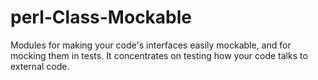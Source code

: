 perl-Class-Mockable
===================

Modules for making your code's interfaces easily mockable, and for
mocking them in tests.  It concentrates on testing how your code
talks to external code.
